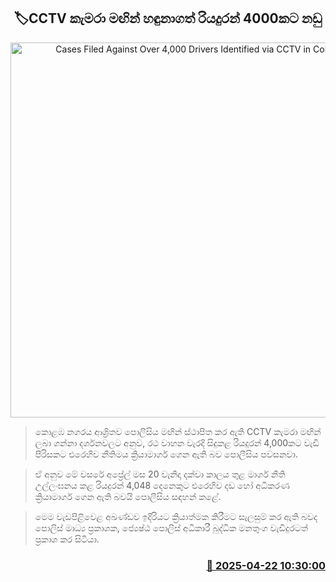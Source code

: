 <p align='center'><b><h2 align='center' title='Cases Filed Against Over 4,000 Drivers Identified via CCTV in Colombo'>🏷CCTV කැමරා මඟින් හඳුනාගත් රියදුරන් 4000කට නඩු</h2></b></p>
<p align='center'><img src='https://helakuru.sgp1.cdn.digitaloceanspaces.com/esana/images/lib/colombo-cctv.jpg' width='600' alt='Cases Filed Against Over 4,000 Drivers Identified via CCTV in Colombo'></p>

> ‍කොළඹ නගරය ආශ්‍රිතව පොලීසිය මඟින් ස්ථාපිත කර ඇති CCTV කැමරා මඟින් ලබා ගන්නා දර්ශනවලට අනුව, රථ වාහන වැරදි සිදුකළ රියදුරන් 4,000කට වැඩි පිරිසකට එරෙහිව නීතිමය ක්‍රියාමාර්ග ගෙන ඇති බව පොලීසිය පවසනවා.

> ඒ අනුව මේ වසරේ අප්‍රේල් මස 20 වැනිදා දක්වා කාලය තුළ මාර්ග නීති උල්ලංඝනය කළ රියදුරන් 4,048 දෙනෙකුට එරෙහිව දඩ හෝ අධිකරණ ක්‍රියාමාර්ග ගෙන ඇති බවයි පොලීසිය සඳහන් කළේ.

> මෙම වැඩපිළිවෙළ අඛණ්ඩව ඉදිරියට ක්‍රියාත්මක කිරීමට සැලසුම් කර ඇති බවද පොලිස් මාධ්‍ය ප්‍රකාශක, ජ්‍යෙෂ්ඨ පොලිස් අධිකාරී බුද්ධික මනතුංග වැඩිදුරටත් ප්‍රකාශ කර සිටියා.



<h3 align='right'><a href='https://www.helakuru.lk/esana/p/109403/'>📅 2025-04-22 10:30:00</a></h3>
